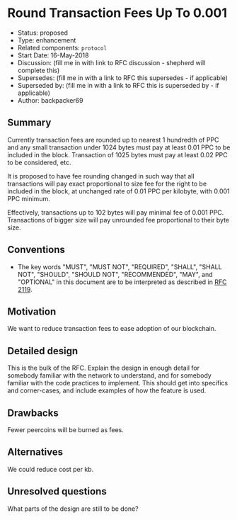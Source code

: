 # Round Transaction Fees Up To 0.001

- Status: proposed
- Type: enhancement
- Related components: `protocol`
- Start Date: 16-May-2018
- Discussion: (fill me in with link to RFC discussion - shepherd will complete this)
- Supersedes: (fill me in with a link to RFC this supersedes - if applicable)
- Superseded by: (fill me in with a link to RFC this is superseded by - if applicable)
- Author: backpacker69

## Summary

Currently transaction fees are rounded up to nearest 1 hundredth of PPC and any small transaction under 1024 bytes must pay at least 0.01 PPC to be included in the block. Transaction of 1025 bytes must pay at least 0.02 PPC to be considered, etc.

It is proposed to have fee rounding changed in such way that all transactions will pay exact proportional to size fee for the right to be included in the block, at unchanged rate of 0.01 PPC per kilobyte, with 0.001 PPC minimum.

Effectively, transactions up to 102 bytes will pay minimal fee of 0.001 PPC. Transactions of bigger size will pay unrounded fee proportional to their byte size.

## Conventions
- The key words "MUST", "MUST NOT", "REQUIRED", "SHALL", "SHALL NOT", "SHOULD", "SHOULD NOT", "RECOMMENDED", "MAY", and "OPTIONAL" in this document are to be interpreted as described in [RFC 2119](http://tools.ietf.org/html/rfc2119).

## Motivation

We want to reduce transaction fees to ease adoption of our blockchain. 

## Detailed design

This is the bulk of the RFC. Explain the design in enough detail for somebody familiar
with the network to understand, and for somebody familiar with the code practices to implement.
This should get into specifics and corner-cases, and include examples of how the feature is used.

## Drawbacks

Fewer peercoins will be burned as fees.

## Alternatives

We could reduce cost per kb. 

## Unresolved questions

What parts of the design are still to be done?
